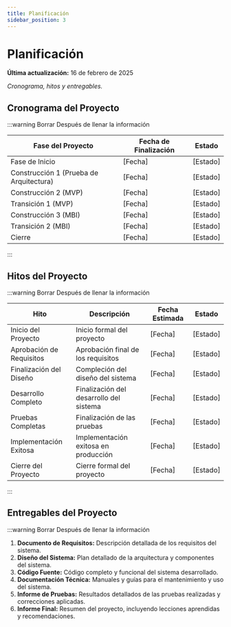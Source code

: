 ```yaml
---
title: Planificación
sidebar_position: 3
---
```


# Planificación

**Última actualización:** 16 de febrero de 2025

_Cronograma, hitos y entregables._

## Cronograma del Proyecto

:::warning Borrar Después de llenar la información

| Fase del Proyecto                       | Fecha de Finalización | Estado   |
| --------------------------------------- | --------------------- | -------- |
| Fase de Inicio                          | [Fecha]               | [Estado] |
| Construcción 1 (Prueba de Arquitectura) | [Fecha]               | [Estado] |
| Construcción 2 (MVP)                    | [Fecha]               | [Estado] |
| Transición 1 (MVP)                      | [Fecha]               | [Estado] |
| Construcción 3 (MBI)                    | [Fecha]               | [Estado] |
| Transición 2 (MBI)                      | [Fecha]               | [Estado] |
| Cierre                                  | [Fecha]               | [Estado] |

:::

## Hitos del Proyecto

:::warning Borrar Después de llenar la información

| Hito                     | Descripción                             | Fecha Estimada | Estado   |
| ------------------------ | --------------------------------------- | -------------- | -------- |
| Inicio del Proyecto      | Inicio formal del proyecto              | [Fecha]        | [Estado] |
| Aprobación de Requisitos | Aprobación final de los requisitos      | [Fecha]        | [Estado] |
| Finalización del Diseño  | Compleción del diseño del sistema       | [Fecha]        | [Estado] |
| Desarrollo Completo      | Finalización del desarrollo del sistema | [Fecha]        | [Estado] |
| Pruebas Completas        | Finalización de las pruebas             | [Fecha]        | [Estado] |
| Implementación Exitosa   | Implementación exitosa en producción    | [Fecha]        | [Estado] |
| Cierre del Proyecto      | Cierre formal del proyecto              | [Fecha]        | [Estado] |

:::

## Entregables del Proyecto

:::warning Borrar Después de llenar la información

1. **Documento de Requisitos:** Descripción detallada de los requisitos del sistema.
2. **Diseño del Sistema:** Plan detallado de la arquitectura y componentes del sistema.
3. **Código Fuente:** Código completo y funcional del sistema desarrollado.
4. **Documentación Técnica:** Manuales y guías para el mantenimiento y uso del sistema.
5. **Informe de Pruebas:** Resultados detallados de las pruebas realizadas y correcciones aplicadas.
6. **Informe Final:** Resumen del proyecto, incluyendo lecciones aprendidas y recomendaciones.
